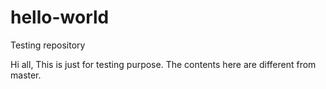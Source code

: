 # hello-world
Testing repository


Hi all,
     This is just for testing purpose. The contents here are different from master.

